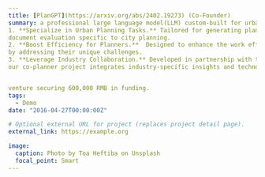 ```yaml
---
title: [PlanGPT](https://arxiv.org/abs/2402.19273) (Co-Founder)
summary: a professional large language model(LLM) custom-built for urban planning , aiming to
1. **Specialize in Urban Planning Tasks.** Tailored for generating planning texts, information retrieval, and
document evaluation specific to city planning.
2. **Boost Efficiency for Planners.**  Designed to enhance the work efficiency of urban planning professionals
by addressing their unique challenges.
3. **Leverage Industry Collaboration.** Developed in partnership with the China Urban Planning & Design,
our co-planner project integrates industry-specific insights and technologies, culminating in a successful


venture securing 600,000 RMB in funding.
tags:
  - Demo
date: "2016-04-27T00:00:00Z"

# Optional external URL for project (replaces project detail page).
external_link: https://example.org

image:
  caption: Photo by Toa Heftiba on Unsplash
  focal_point: Smart
---
```

